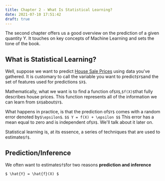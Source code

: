 ```yaml
---
title: Chapter 2 - What Is Statistical Learning?
date: 2021-07-10 17:51:42
draft: true
---
```


The second chapter offers us a good overview on the prediction of a given quantity Y.
It touches on key concepts of Machine Learning and sets the tone of the book.

## What is Statistical Learning?

Well, suppose we want to predict [House Sale Prices](https://www.kaggle.com/c/house-prices-advanced-regression-techniques/overview) using data you've gathered.
It is customary to call the variable you want to predict`$Y$`and the set of features used for predictions `$X$`.

Mathematically, what we want is to find a function of`$X$`,`$f(X)$`that fully describes house prices. This function represents all
of the information we can learn from `$X$`about`$Y$`.

What happens in practice, is that the prediction of`$Y$` comes with a random error denoted by`$\epsilon$`.
`$$ Y = f(X) + \epsilon $$`
This error has a mean equal to zero and is independent of`$X$`. We'll talk about it later on.

Statistical learning is, at its essence, a series of techniques that are used to estimate`$f$`.

## Prediction/Inference

We often want to estimate`$f$`for two reasons **prediction and inference**

`$ \hat{Y} = \hat{f}(X) $`


